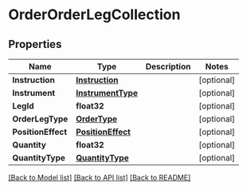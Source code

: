 # OrderOrderLegCollection

## Properties

Name | Type | Description | Notes
------------ | ------------- | ------------- | -------------
**Instruction** | [**Instruction**](Instruction.md) |  | [optional] 
**Instrument** | [**InstrumentType**](InstrumentType.md) |  | [optional] 
**LegId** | **float32** |  | [optional] 
**OrderLegType** | [**OrderType**](OrderType.md) |  | [optional] 
**PositionEffect** | [**PositionEffect**](PositionEffect.md) |  | [optional] 
**Quantity** | **float32** |  | [optional] 
**QuantityType** | [**QuantityType**](QuantityType.md) |  | [optional] 

[[Back to Model list]](../README.md#documentation-for-models) [[Back to API list]](../README.md#documentation-for-api-endpoints) [[Back to README]](../README.md)


